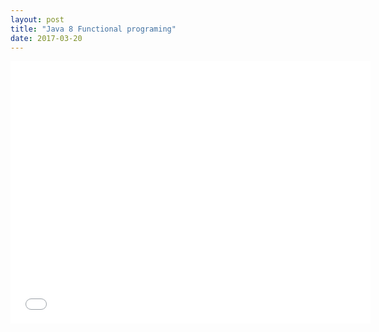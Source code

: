 ```yaml
---
layout: post
title: "Java 8 Functional programing"
date: 2017-03-20
---
```

<iframe src="//slides.com/flying3615/deck/embed" width="576" height="420" scrolling="no" frameborder="0" webkitallowfullscreen mozallowfullscreen allowfullscreen></iframe>